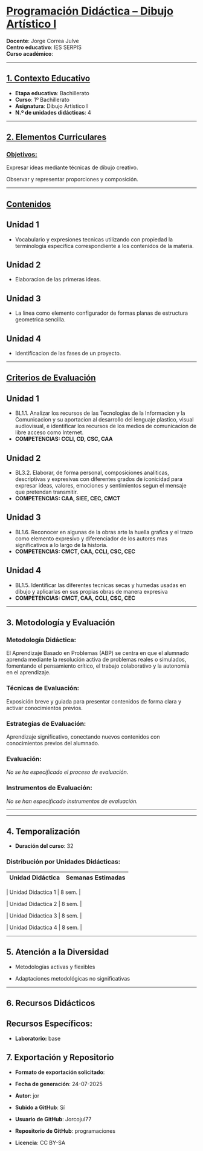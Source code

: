 # <u>Programación Didáctica – Dibujo Artístico I</u>

**Docente**: Jorge Correa Julve  
**Centro educativo**: IES SERPIS  
**Curso académico**:   

---

## <u>1. Contexto Educativo</u>

- **Etapa educativa**: Bachillerato
- **Curso**: 1º Bachillerato
- **Asignatura**: Dibujo Artístico I
- **N.º de unidades didácticas**: 4

---
## <u>2. Elementos Curriculares</u>

### <u>Objetivos:</u>



Expresar ideas mediante técnicas de dibujo creativo.

Observar y representar proporciones y composición.



---

## <u>Contenidos</u>

## Unidad 1
- Vocabulario y expresiones tecnicas utilizando con propiedad la terminologia especifica correspondiente a los contenidos de la materia.
## Unidad 2
- Elaboracion de las primeras ideas.
## Unidad 3
- La linea como elemento configurador de formas planas de estructura geometrica sencilla.
## Unidad 4
- Identificacion de las fases de un proyecto.


---

## <u>Criterios de Evaluación</u>

## Unidad 1
- BL1.1. Analizar los recursos de las Tecnologias de la Informacion y la Comunicacion y su aportacion al desarrollo del lenguaje plastico, visual audiovisual, e identificar los recursos de los medios de comunicacion de libre acceso como Internet.
- **COMPETENCIAS: CCLI, CD, CSC, CAA**
## Unidad 2
- BL3.2. Elaborar, de forma personal, composiciones analiticas, descriptivas y expresivas con diferentes grados de iconicidad para expresar ideas, valores, emociones y sentimientos segun el mensaje que pretendan transmitir.
- **COMPETENCIAS: CAA, SIEE, CEC, CMCT**
## Unidad 3
- BL1.6. Reconocer en algunas de la obras arte la huella grafica y el trazo como elemento expresivo y diferenciador de los autores mas significativos a lo largo de la historia.
- **COMPETENCIAS: CMCT, CAA, CCLI, CSC, CEC**
## Unidad 4
- BL1.5. Identificar las diferentes tecnicas secas y humedas usadas en dibujo y aplicarlas en sus propias obras de manera expresiva
- **COMPETENCIAS: CMCT, CAA, CCLI, CSC, CEC**


---

## 3. Metodología y Evaluación

### Metodología Didáctica:

El Aprendizaje Basado en Problemas (ABP) se centra en que el alumnado aprenda mediante la resolución activa de problemas reales o simulados, fomentando el pensamiento crítico, el trabajo colaborativo y la autonomía en el aprendizaje.


### Técnicas de Evaluación:

Exposición breve y guiada para presentar contenidos de forma clara y activar conocimientos previos.


### Estrategias de Evaluación:

Aprendizaje significativo, conectando nuevos contenidos con conocimientos previos del alumnado.


### Evaluación:

_No se ha especificado el proceso de evaluación._


### Instrumentos de Evaluación:

_No se han especificado instrumentos de evaluación._


---
---

## 4. Temporalización

- **Duración del curso**: 32

### **Distribución por Unidades Didácticas:**


| Unidad Didáctica | Semanas Estimadas |
|------------------|-------------------|


| Unidad Didactica 1 | 8 sem. |

| Unidad Didactica 2 | 8 sem. |

| Unidad Didactica 3 | 8 sem. |

| Unidad Didactica 4 | 8 sem. |



---

## 5. Atención a la Diversidad



* Metodologías activas y flexibles

* Adaptaciones metodológicas no significativas


---

## 6. Recursos Didácticos


## Recursos Específicos:

- **Laboratorio:** base


## 7. Exportación y Repositorio

- **Formato de exportación solicitado**: 
- **Fecha de generación**: 24-07-2025
- **Autor**: jor


- **Subido a GitHub**: Sí
- **Usuario de GitHub**: Jorcojul77
- **Repositorio de GitHub**: programaciones

- **Licencia**: CC BY-SA


